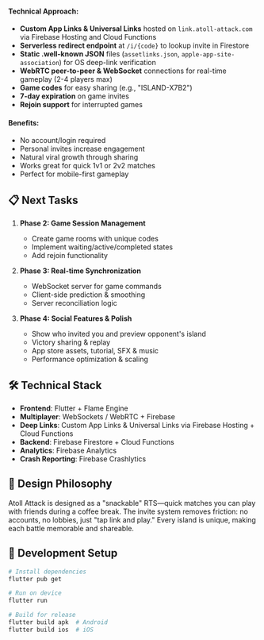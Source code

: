 #### Technical Approach:

- **Custom App Links & Universal Links** hosted on `link.atoll-attack.com` via Firebase Hosting and Cloud Functions
- **Serverless redirect endpoint** at `/i/{code}` to lookup invite in Firestore
- **Static .well-known JSON** files (`assetlinks.json`, `apple-app-site-association`) for OS deep-link verification
- **WebRTC peer-to-peer & WebSocket** connections for real-time gameplay (2-4 players max)
- **Game codes** for easy sharing (e.g., "ISLAND-X7B2")
- **7-day expiration** on game invites
- **Rejoin support** for interrupted games

#### Benefits:

- No account/login required
- Personal invites increase engagement
- Natural viral growth through sharing
- Works great for quick 1v1 or 2v2 matches
- Perfect for mobile-first gameplay

## 📋 Next Tasks

1. **Phase 2: Game Session Management**

   - Create game rooms with unique codes
   - Implement waiting/active/completed states
   - Add rejoin functionality

2. **Phase 3: Real-time Synchronization**

   - WebSocket server for game commands
   - Client-side prediction & smoothing
   - Server reconciliation logic

3. **Phase 4: Social Features & Polish**

   - Show who invited you and preview opponent's island
   - Victory sharing & replay
   - App store assets, tutorial, SFX & music
   - Performance optimization & scaling

## 🛠️ Technical Stack

- **Frontend**: Flutter + Flame Engine
- **Multiplayer**: WebSockets / WebRTC + Firebase
- **Deep Links**: Custom App Links & Universal Links via Firebase Hosting + Cloud Functions
- **Backend**: Firebase Firestore + Cloud Functions
- **Analytics**: Firebase Analytics
- **Crash Reporting**: Firebase Crashlytics

## 🎯 Design Philosophy

Atoll Attack is designed as a "snackable" RTS—quick matches you can play with friends during a coffee break. The invite system removes friction: no accounts, no lobbies, just "tap link and play." Every island is unique, making each battle memorable and shareable.

## 🔧 Development Setup

```bash
# Install dependencies
flutter pub get

# Run on device
flutter run

# Build for release
flutter build apk  # Android
flutter build ios  # iOS